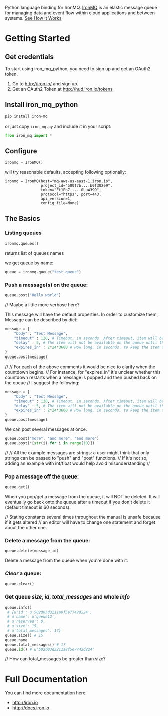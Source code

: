 Python language binding for IronMQ. [IronMQ](http://www.iron.io/products/mq) is an elastic message queue for managing data and event flow within cloud applications and between systems. [See How It Works](http://www.iron.io/products/mq/how)

# Getting Started

## Get credentials

To start using iron_mq_python, you need to sign up and get an OAuth2 token.

1. Go to http://iron.io/ and sign up.
2. Get an OAuth2 Token at http://hud.iron.io/tokens

## Install iron_mq_python

```sh
pip install iron-mq
```

or just copy `iron_mq.py` and include it in your script:

```python
from iron_mq import *
```

## Configure

```python
ironmq = IronMQ()
```

will try reasonable defaults, accepting following optionally:

```
ironmq = IronMQ(host="mq-aws-us-east-1.iron.io",
                project_id="500f7b....b0f302e9",
                token="Et1En7.....0LuW39Q",
                protocol="https", port=443,
                api_version=1,
                config_file=None)
```

## The Basics

### Listing queues

```python
ironmq.queues()
```
returns list of queues names

we get queue by name:
```python
queue = ironmq.queue("test_queue")
```

### **Push** a message(s) on the queue:

```python
queue.post("Hello world")
```
// Maybe a little more verbose here?

This message will have the default properties.
In order to customize them, Message can be described by dict:

```python
message = {
    "body" : "Test Message",
    "timeout" : 120, # Timeout, in seconds. After timeout, item will be placed back on queue. Defaults to 60.
    "delay" : 5, # The item will not be available on the queue until this many seconds have passed. Defaults to 0.
    "expires_in" : 2*24*3600 # How long, in seconds, to keep the item on the queue before it is deleted.
}
queue.post(message)
```

//
// For each of the above comments it would be nice to clarify when the countdown begins.
// For instance, for "expires_in" it's unclear whether this countdown restarts when a message is popped and then pushed back on the queue
// I suggest the following:


```python
message = {
    "body" : "Test Message",
    "timeout" : 120, # Timeout, in seconds. After timeout, item will be placed back on queue. Defaults to 60.
    "delay" : 5, # The item will not be available on the queue until this many seconds have passed since message being pushed. Defaults to 0.
    "expires_in" : 2*24*3600 # How long, in seconds, to keep the item on the queue before it is deleted. When a message is popped and then pushed back on the queue the countdown restarts.
}
queue.post(message)
```

We can post several messages at once:
```python
queue.post("more", "and more", "and more")
queue.post(*[str(i) for i in range(10)])
```

// 
// All the example messages are strings: a user might think that only strings can be passed to "push" and "post" functions.
// If it's not so, adding an example with int/float would help avoid misunderstanding
//

### **Pop** a message off the queue:
```python
queue.get()
```
When you pop/get a message from the queue, it will NOT be deleted.
It will eventually go back onto the queue after a timeout if you don't delete it (default timeout is 60 seconds).

// Stating constants several times throughout the manual is unsafe because if it gets altered 
// an editor will have to change one statement and forget about the other one.

### **Delete** a message from the queue:
```python
queue.delete(message_id)
```
Delete a message from the queue when you're done with it.

### ***Clear*** a queue:
```python
queue.clear()
```

### Get queue ***size***, ***id***, ***total_messages*** and whole ***info***
```python
queue.info()
 # {u'id': u'502d03d3211a8f5e7742d224',
 # u'name': u'queue12',
 # u'reserved': 0,
 # u'size': 15,
 # u'total_messages': 17}
queue.size() # 15
queue.name
queue.total_messages() # 17
queue.id() # u'502d03d3211a8f5e7742d224' 
```

// How can total_messages be greater than size?

# Full Documentation

You can find more documentation here:

* http://iron.io
* http://docs.iron.io
